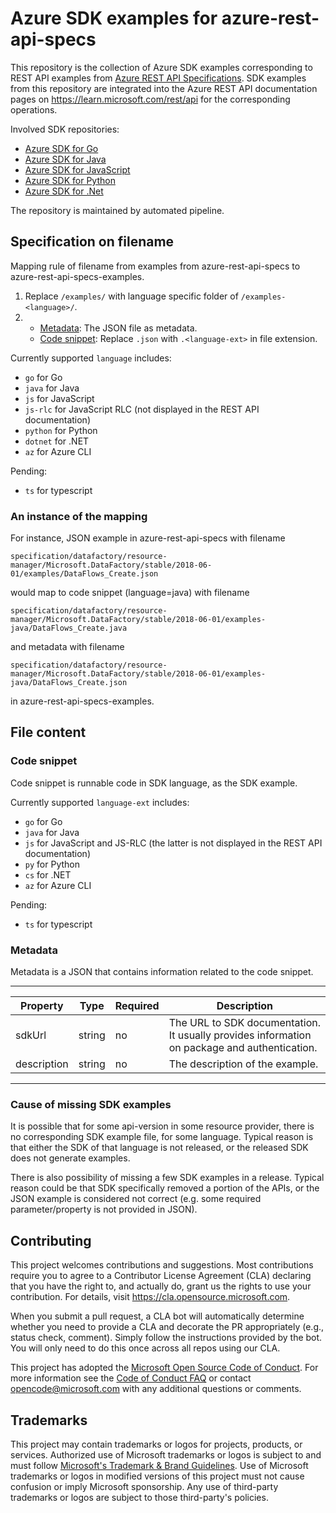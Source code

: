 # Azure SDK examples for azure-rest-api-specs

This repository is the collection of Azure SDK examples corresponding to REST API examples from [Azure REST API Specifications](https://github.com/Azure/azure-rest-api-specs). SDK examples from this repository are integrated into the Azure REST API documentation pages on https://learn.microsoft.com/rest/api for the corresponding operations.

Involved SDK repositories:
- [Azure SDK for Go](https://github.com/Azure/azure-sdk-for-go)
- [Azure SDK for Java](https://github.com/Azure/azure-sdk-for-java)
- [Azure SDK for JavaScript](https://github.com/Azure/azure-sdk-for-js)
- [Azure SDK for Python](https://github.com/Azure/azure-sdk-for-python)
- [Azure SDK for .Net](https://github.com/Azure/azure-sdk-for-net)

The repository is maintained by automated pipeline.

## Specification on filename

Mapping rule of filename from examples from azure-rest-api-specs to azure-rest-api-specs-examples.
1. Replace `/examples/` with language specific folder of `/examples-<language>/`.
2. - [Metadata](#metadata): The JSON file as metadata.
   - [Code snippet](#code-snippet): Replace `.json` with `.<language-ext>` in file extension.

Currently supported `language` includes:
- `go` for Go
- `java` for Java
- `js` for JavaScript
- `js-rlc` for JavaScript RLC (not displayed in the REST API documentation)
- `python` for Python
- `dotnet` for .NET
- `az` for Azure CLI

Pending:
- `ts` for typescript

### An instance of the mapping

For instance, JSON example in azure-rest-api-specs with filename
```
specification/datafactory/resource-manager/Microsoft.DataFactory/stable/2018-06-01/examples/DataFlows_Create.json
```
would map to code snippet (language=java) with filename
```
specification/datafactory/resource-manager/Microsoft.DataFactory/stable/2018-06-01/examples-java/DataFlows_Create.java
```
and metadata with filename
```
specification/datafactory/resource-manager/Microsoft.DataFactory/stable/2018-06-01/examples-java/DataFlows_Create.json
```
in azure-rest-api-specs-examples.

## File content

### Code snippet

Code snippet is runnable code in SDK language, as the SDK example.

Currently supported `language-ext` includes:
- `go` for Go
- `java` for Java
- `js` for JavaScript and JS-RLC (the latter is not displayed in the REST API documentation)
- `py` for Python
- `cs` for .NET
- `az` for Azure CLI

Pending:
- `ts` for typescript

### Metadata

Metadata is a JSON that contains information related to the code snippet.

----
| Property | Type | Required | Description
-|-|-|-
| sdkUrl | string | no | The URL to SDK documentation. It usually provides information on package and authentication.
| description | string | no | The description of the example.
----

### Cause of missing SDK examples

It is possible that for some api-version in some resource provider, there is no corresponding SDK example file, for some language.
Typical reason is that either the SDK of that language is not released, or the released SDK does not generate examples.

There is also possibility of missing a few SDK examples in a release.
Typical reason could be that SDK specifically removed a portion of the APIs, or the JSON example is considered not correct (e.g. some required parameter/property is not provided in JSON).

## Contributing

This project welcomes contributions and suggestions.  Most contributions require you to agree to a
Contributor License Agreement (CLA) declaring that you have the right to, and actually do, grant us
the rights to use your contribution. For details, visit https://cla.opensource.microsoft.com.

When you submit a pull request, a CLA bot will automatically determine whether you need to provide
a CLA and decorate the PR appropriately (e.g., status check, comment). Simply follow the instructions
provided by the bot. You will only need to do this once across all repos using our CLA.

This project has adopted the [Microsoft Open Source Code of Conduct](https://opensource.microsoft.com/codeofconduct/).
For more information see the [Code of Conduct FAQ](https://opensource.microsoft.com/codeofconduct/faq/) or
contact [opencode@microsoft.com](mailto:opencode@microsoft.com) with any additional questions or comments.

## Trademarks

This project may contain trademarks or logos for projects, products, or services. Authorized use of Microsoft 
trademarks or logos is subject to and must follow 
[Microsoft's Trademark & Brand Guidelines](https://www.microsoft.com/en-us/legal/intellectualproperty/trademarks/usage/general).
Use of Microsoft trademarks or logos in modified versions of this project must not cause confusion or imply Microsoft sponsorship.
Any use of third-party trademarks or logos are subject to those third-party's policies.
